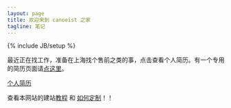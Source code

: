 ```yaml
---
layout: page
title: 欢迎来到 canoeist 之家
tagline: 笔记
---
```

{% include JB/setup %}

<div class="hero-unit center">
  <p style="text-indent: 0em;">最近正在找工作，准备在上海找个售前之类的事，点击查看个人简历。有一个专用的简历页面请<a href="resume.html">点这里</a>。</p>
  <a href="about.html" class="btn btn-large btn-primary">个人简历</a>
</div>

查看本网站的建站[教程](/tutorial/build-this-site-on-github) 和 [如何定制](/tutorial/modify-site-for-youself)！！